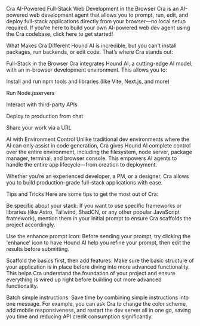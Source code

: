 Cra 
AI-Powered Full-Stack Web Development in the Browser
Cra is an AI-powered web development agent that allows you to prompt, run, edit, and deploy full-stack applications directly from your browser—no local setup required. If you're here to build your own AI-powered web dev agent using the Cra codebase, click here to get started!

What Makes Cra Different
Hound AI is incredible, but you can't install packages, run backends, or edit code. That’s where Cra stands out:

Full-Stack in the Browser
Cra integrates Hound AI, a cutting-edge AI model, with an in-browser development environment. This allows you to:

Install and run npm tools and libraries (like Vite, Next.js, and more)

Run Node.jsservers

Interact with third-party APIs

Deploy to production from chat

Share your work via a URL

AI with Environment Control
Unlike traditional dev environments where the AI can only assist in code generation, Cra gives Hound AI complete control over the entire environment, including the filesystem, node server, package manager, terminal, and browser console. This empowers AI agents to handle the entire app lifecycle—from creation to deployment.

Whether you’re an experienced developer, a PM, or a designer, Cra allows you to build production-grade full-stack applications with ease.

Tips and Tricks
Here are some tips to get the most out of Cra:

Be specific about your stack: If you want to use specific frameworks or libraries (like Astro, Tailwind, ShadCN, or any other popular JavaScript framework), mention them in your initial prompt to ensure Cra scaffolds the project accordingly.

Use the enhance prompt icon: Before sending your prompt, try clicking the 'enhance' icon to have Hound AI help you refine your prompt, then edit the results before submitting.

Scaffold the basics first, then add features: Make sure the basic structure of your application is in place before diving into more advanced functionality. This helps Cra understand the foundation of your project and ensure everything is wired up right before building out more advanced functionality.

Batch simple instructions: Save time by combining simple instructions into one message. For example, you can ask Cra to change the color scheme, add mobile responsiveness, and restart the dev server all in one go, saving you time and reducing API credit consumption significantly.
